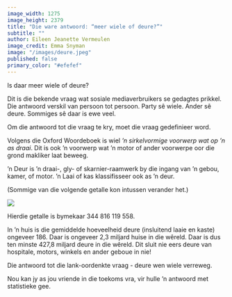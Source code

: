 ```yaml
---
image_width: 1275
image_height: 2379
title: "Die ware antwoord: “meer wiele of deure?”"
subtitle: ""
author: Eileen Jeanette Vermeulen
image_credit: Emma Snyman
image: "/images/deure.jpeg"
published: false
primary_color: "#efefef"
---
```


Is daar meer wiele of deure?

Dit is die bekende vraag wat sosiale mediaverbruikers se gedagtes prikkel. Die antwoord verskil van persoon tot persoon. Party sê wiele. Ander sê deure. Sommiges sê daar is ewe veel.

Om die antwoord tot die vraag te kry, moet die vraag gedefinieer word.

Volgens die Oxford Woordeboek is wiel _’n sirkelvormige voorwerp wat op ’n as draai_. Dit is ook ’n voorwerp wat ’n motor of ander voorwerpe oor die grond makliker laat beweeg.

’n Deur is ’n draai-, gly- of skarnier-raamwerk by die ingang van ’n gebou, kamer, of motor. ’n Laai of kas klassifisseer ook as ’n deur.

(Sommige van die volgende getalle kon intussen verander het.)

![](/images/screenshot-2022-05-26-at-18-01-49.png)

Hierdie getalle is bymekaar 344 816 119 558.

In ’n huis is die gemiddelde hoeveelheid deure (insluitend laaie en kaste) ongeveer 186. Daar is ongeveer 2,3 miljard huise in die wêreld. Daar is dus ten minste 427,8 miljard deure in die wêreld. Dit sluit nie eers deure van hospitale, motors, winkels en ander geboue in nie!

Die antwoord tot die lank-oordenkte vraag - deure wen wiele verreweg.

Nou kan jy as jou vriende in die toekoms vra, vir hulle ’n antwoord met statistieke gee.
